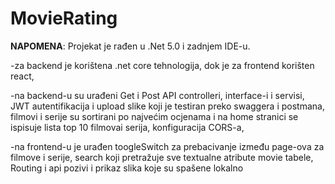 # MovieRating

**NAPOMENA**: Projekat je rađen u .Net 5.0 i zadnjem IDE-u.

-za backend je korištena .net core tehnologija, dok je za frontend korišten react,

-na backend-u su urađeni Get i Post API controlleri, interface-i i servisi, 
JWT autentifikacija i upload slike koji je testiran preko swaggera i postmana,
filmovi i serije su sortirani po najvećim ocjenama i na home stranici se ispisuje lista top 10 filmovai  serija,
konfiguracija CORS-a,

-na frontend-u je urađen toogleSwitch za prebacivanje između page-ova za filmove i serije, search koji pretražuje 
sve textualne atribute movie tabele, Routing i api pozivi i prikaz slika koje su spašene lokalno

